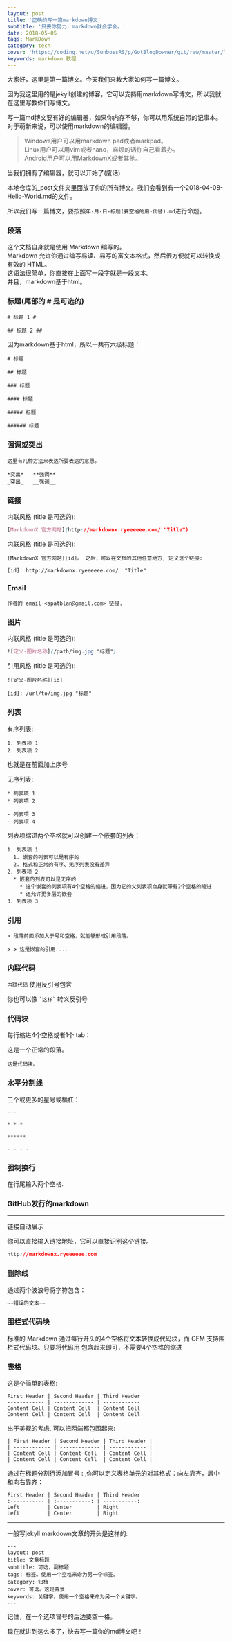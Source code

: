 ```yaml
---
layout: post
title: '正确的写一篇markdown博文'
subtitle: '只要你努力，markdown就会学会。'
date: 2018-05-05
tags: MarkDown
category: tech
cover: 'https://coding.net/u/SunbossRS/p/GotBlogDowner/git/raw/master/lovely-photo/SteveGet.jpeg'
keywords: markdown 教程
---
```


大家好，这里是第一篇博文。今天我们来教大家如何写一篇博文。  
  
因为我这里用的是jekyll创建的博客，它可以支持用markdown写博文，所以我就在这里写教你们写博文。  
  
写一篇md博文要有好的编辑器，如果你内存不够，你可以用系统自带的记事本。对于萌新来说，可以使用markdown的编辑器。 
   
> Windows用户可以用markdown pad或者markpad。  
> Linux用户可以用vim或者nano，麻烦的话你自己看着办。  
> Android用户可以用MarkdownX或者其他。    
  
当我们拥有了编辑器，就可以开始了(废话)  
  
本地仓库的_post文件夹里面放了你的所有博文。我们会看到有一个2018-04-08-Hello-World.md的文件。  
  
所以我们写一篇博文，要按照`年-月-日-标题(要空格的用-代替).md`进行命题。  
  

### 段落

这个文档自身就是使用 Markdown 编写的。  
Markdown 允许你通过编写易读、易写的富文本格式，然后很方便就可以转换成有效的 HTML。  
这语法很简单，你直接在上面写一段字就是一段文本。   
并且，markdown基于html。

### 标题(尾部的 # 是可选的)
```
# 标题 1 #

## 标题 2 ##
```
因为markdown基于html，所以一共有六级标题：
```
# 标题 

## 标题
 
### 标题 

#### 标题 

##### 标题
 
###### 标题 

```

### 强调或突出
```
这里有几种方法来表达所要表达的意思。

*突出*   **强调**
_突出_   __强调__
```
### 链接

内联风格 (title 是可选的):
```css
[MarkdownX 官方网站](http://markdownx.ryeeeeee.com/ "Title")
```
内联风格 (title 是可选的):
```
[MarkdownX 官方网站][id]。 之后，可以在文档的其他任意地方, 定义这个链接:

[id]: http://markdownx.ryeeeeee.com/  "Title"
```
### Email
```
作者的 email <spatblan@gmail.com> 链接.
```
### 图片

内联风格 (title 是可选的):
```css
![定义-图片名称](/path/img.jpg "标题")
```
引用风格 (title 是可选的):
```
![定义-图片名称][id]

[id]: /url/to/img.jpg "标题"
```

### 列表

有序列表:
```
1. 列表项 1
2. 列表项 2
```  
也就是在前面加上序号  
  

无序列表:
```
* 列表项 1
* 列表项 2

- 列表项 3
- 列表项 4
```
列表项缩进两个空格就可以创建一个嵌套的列表：
```
1. 列表项 1
  1. 嵌套的列表可以是有序的
  2. 格式和正常的有序、无序列表没有差异
2. 列表项 2
  * 嵌套的列表可以是无序的
    * 这个嵌套的列表项有4个空格的缩进，因为它的父列表项自身就带有2个空格的缩进
    * 还允许更多层的嵌套
3. 列表项 3
```
### 引用
```
> 段落前面添加大于号和空格，就能够形成引用段落。

> > 这是嵌套的引用....
```
### 内联代码

`内联代码` 使用反引号包含

你也可以像 `` `这样` `` 转义反引号

### 代码块

每行缩进4个空格或者1个 tab：  
  
这是一个正常的段落。  

```
这是代码块。
```
### 水平分割线

三个或更多的星号或横杠：
```
---
```

```
* * *
```

```
******
```

```
- - - -
```

### 强制换行

在行尾输入两个空格.

### GitHub发行的markdown
***
链接自动展示

你可以直接输入链接地址，它可以直接识别这个链接。
```css
http://markdownx.ryeeeeee.com
```
### 删除线

通过两个波浪号将字符包含：
```css
~~错误的文本~~
```
### 围栏式代码块

标准的 Markdown 通过每行开头的4个空格将文本转换成代码块，而 GFM 支持围栏式代码块。只要将代码用
包含起来即可，不需要4个空格的缩进

### 表格

这是个简单的表格:
```
First Header | Second Header | Third Header
------------ | ------------- | ------------
Content Cell | Content Cell  | Content Cell
Content Cell | Content Cell  | Content Cell
```
出于美观的考虑, 可以把两端都包围起来:
```
| First Header | Second Header | Third Header |
| ------------ | ------------- | ------------ |
| Content Cell | Content Cell  | Content Cell |
| Content Cell | Content Cell  | Content Cell |
```
通过在标题分割行添加冒号 : ,你可以定义表格单元的对其格式：向左靠齐，居中和向右靠齐：
```
First Header | Second Header | Third Header
:----------- | :-----------: | -----------:
Left         | Center        | Right
Left         | Center        | Right
```
***
一般写jekyll markdown文章的开头是这样的:

```
---
layout: post
title: 文章标题
subtitle: 可选，副标题
tags: 标签。使用一个空格来命为另一个标签。
category: 归档
cover: 可选。这是背景
keywords: 关键字。使用一个空格来命为另一个关键字。
---
```
记住，在一个选项冒号的后边要空一格。   
  
现在就讲到这么多了，快去写一篇你的md博文吧！
